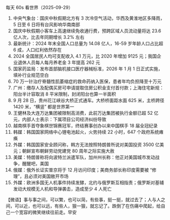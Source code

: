 每天 60s 看世界（2025-09-29）

1. 中央气象台：国庆中秋假期北方有 3 次冷空气活动，华西及黄淮地区多降雨，5 日至 6 日将有台风影响华南南部
2. 国庆中秋假期小客车上高速继续免收通行费，预跨区域人员流动量将达 23.6 亿人次，比去年同期增长 3.2% 左右
3. 最新统计：2024 年末全国人口总量为 14.08 亿人，16-59 岁年龄人口占比超 6 成，人口红利依然存在
4. 2024 全国居民人均可支配收入 4.1 万元，比 2020 年增加 9125 元；我国企业退休人员每人每月养老金 3 年提高 262 元
5. 国家药监局：发布首部脑机接口医疗器械标准，2026 年 1 月 1 日正式实施，填补行业规范空白
6. 70 万一针治疗脊髓性肌萎缩症的救命药纳入医保，患者年均负担降至十万元
7. 广州：缴存人及配偶买房可申请提取住房公积金支付首付款；上海住宅新规：阳台半计容取消 8 平米限制，封闭阳台也算一半面积
8. 9 月 28 日，贵州花江峡谷大桥正式通车。大桥桥面距水面 625 米，主桥跨径 1420 米，“横竖” 都是世界第一
9. 王健林及大连万达集团被限制高消费，此前万达集团被执行金额已超 52 亿元，内部人士表示：下属项目公司经济纠纷导致
10. 越南棋手首夺象棋世锦赛冠军，终结赛事创办以来中国棋手 18 届全冠纪录
11. 韩媒：韩国国家网络中心锂电池起火，火势持续 22 小时，647 个政府系统瘫痪
12. 外媒：韩国国家安全顾问称，韩方无法按照特朗普所说对美国投资 3500 亿美元；朝鲜宣布朝鲜劳动党建党 80 周年之际实施大赦
13. 美媒：特朗普称将向波特兰派遣军队，加州州长称：他正对美国城市发动战争，醒醒吧，美国
14. 俄媒：俄外长证实普京将于 12 月访问印度；美商务部长称印度需要被 “修理”，且必须对美国敞开市场
15. 外媒：欧洲多国无人机事件持续发酵，北约与俄罗斯互相指责；俄罗斯对基辅发动大规模无人机和导弹袭击，造成至少 4 人死亡

【微语】事与事之间，可以繁，也可以简，有些事，挺一挺，就过去了；人与人之间，可以近，也可以远，有些人，狠一狠，就忘记了。跌倒了在伤痛中爬起，给自己一个宽容的微笑继续往前走。早安